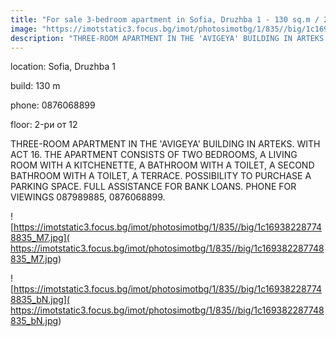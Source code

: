 ```yaml
---
title: "For sale 3-bedroom apartment in Sofia, Druzhba 1 - 130 sq.m / 253500 EUR :: imot.bg Ad"
image: "https://imotstatic3.focus.bg/imot/photosimotbg/1/835//big/1c169382287748835_Ih.jpg"
description: "THREE-ROOM APARTMENT IN THE 'AVIGEYA' BUILDING IN ARTEKS. WITH ACT 16. THE APARTMENT CONSISTS OF TWO BEDROOMS, A LIVING ROOM WITH A KITCHENETTE, A BATHROOM WITH A TOILET, A SECOND BATHROOM WITH A TOILET, A TERRACE. POSSIBILITY TO PURCHASE A PARKING SPACE. FULL ASSISTANCE FOR BANK LOANS. PHONE FOR VIEWINGS 087989885, 0876068899."
---
```


location: Sofia, Druzhba 1

build: 130 m

phone: 0876068899

floor: 2-ри от 12

THREE-ROOM APARTMENT IN THE 'AVIGEYA' BUILDING IN ARTEKS. WITH ACT 16. THE APARTMENT CONSISTS OF TWO BEDROOMS, A LIVING ROOM WITH A KITCHENETTE, A BATHROOM WITH A TOILET, A SECOND BATHROOM WITH A TOILET, A TERRACE. POSSIBILITY TO PURCHASE A PARKING SPACE. FULL ASSISTANCE FOR BANK LOANS. PHONE FOR VIEWINGS 087989885, 0876068899.


![https://imotstatic3.focus.bg/imot/photosimotbg/1/835//big/1c169382287748835_M7.jpg]( https://imotstatic3.focus.bg/imot/photosimotbg/1/835//big/1c169382287748835_M7.jpg)


![https://imotstatic3.focus.bg/imot/photosimotbg/1/835//big/1c169382287748835_bN.jpg]( https://imotstatic3.focus.bg/imot/photosimotbg/1/835//big/1c169382287748835_bN.jpg)


